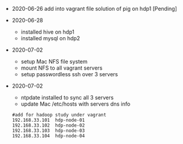 * 2020-06-26 add into vagrant file solution of pig on hdp1 [Pending]

* 2020-06-28
  * installed hive on hdp1
  * installed mysql on hdp2
  
* 2020-07-02
  * setup Mac NFS file system
  * mount NFS to all vagrant servers
  * setup passwordless ssh over 3 servers
  
* 2020-07-02

  * ntpdate installed to sync all 3 servers
  * update Mac /etc/hosts with servers dns info

  ```
  #add for hadoop study under vagrant
  192.168.33.101  hdp-node-01
  192.168.33.102  hdp-node-02
  192.168.33.103  hdp-node-03
  192.168.33.104  hdp-node-04
  ```

  

